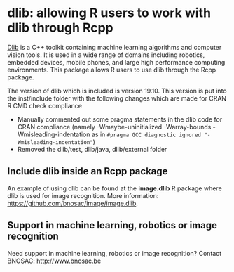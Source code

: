 # dlib: allowing R users to work with dlib through Rcpp

[Dlib](http://dlib.net) is a C++ toolkit containing machine learning algorithms and computer vision tools. It is used in a wide range of domains including robotics, embedded devices, mobile phones, and large high performance computing environments. This package allows R users to use dlib through the Rcpp package.

The version of dlib which is included is version 19.10. This version is put into the inst/include folder with the following changes which are made for CRAN R CMD check compliance

- Manually commented out some pragma statements in the dlib code for CRAN compliance  (namely -Wmaybe-uninitialized -Warray-bounds -Wmisleading-indentation as in `#pragma GCC diagnostic ignored "-Wmisleading-indentation"`)
- Removed the dlib/test, dlib/java, dlib/external folder

## Include dlib inside an Rcpp package

An example of using dlib can be found at the **image.dlib** R package where dlib is used for image recognition. More information: https://github.com/bnosac/image/image.dlib.

## Support in machine learning, robotics or image recognition

Need support in machine learning, robotics or image recognition?
Contact BNOSAC: http://www.bnosac.be

